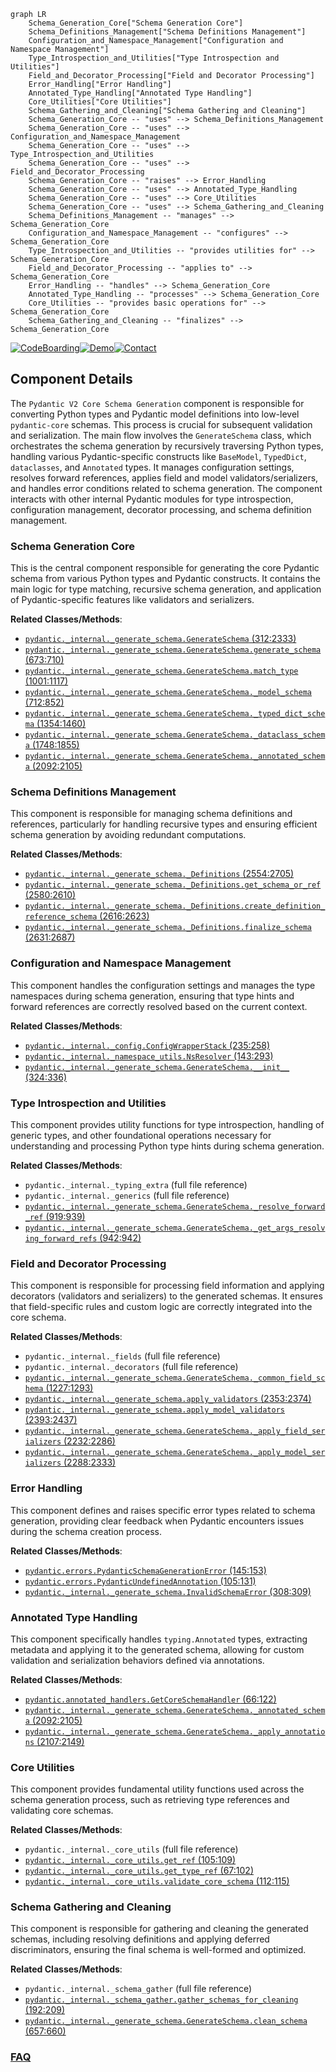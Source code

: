 ```mermaid
graph LR
    Schema_Generation_Core["Schema Generation Core"]
    Schema_Definitions_Management["Schema Definitions Management"]
    Configuration_and_Namespace_Management["Configuration and Namespace Management"]
    Type_Introspection_and_Utilities["Type Introspection and Utilities"]
    Field_and_Decorator_Processing["Field and Decorator Processing"]
    Error_Handling["Error Handling"]
    Annotated_Type_Handling["Annotated Type Handling"]
    Core_Utilities["Core Utilities"]
    Schema_Gathering_and_Cleaning["Schema Gathering and Cleaning"]
    Schema_Generation_Core -- "uses" --> Schema_Definitions_Management
    Schema_Generation_Core -- "uses" --> Configuration_and_Namespace_Management
    Schema_Generation_Core -- "uses" --> Type_Introspection_and_Utilities
    Schema_Generation_Core -- "uses" --> Field_and_Decorator_Processing
    Schema_Generation_Core -- "raises" --> Error_Handling
    Schema_Generation_Core -- "uses" --> Annotated_Type_Handling
    Schema_Generation_Core -- "uses" --> Core_Utilities
    Schema_Generation_Core -- "uses" --> Schema_Gathering_and_Cleaning
    Schema_Definitions_Management -- "manages" --> Schema_Generation_Core
    Configuration_and_Namespace_Management -- "configures" --> Schema_Generation_Core
    Type_Introspection_and_Utilities -- "provides utilities for" --> Schema_Generation_Core
    Field_and_Decorator_Processing -- "applies to" --> Schema_Generation_Core
    Error_Handling -- "handles" --> Schema_Generation_Core
    Annotated_Type_Handling -- "processes" --> Schema_Generation_Core
    Core_Utilities -- "provides basic operations for" --> Schema_Generation_Core
    Schema_Gathering_and_Cleaning -- "finalizes" --> Schema_Generation_Core
```
[![CodeBoarding](https://img.shields.io/badge/Generated%20by-CodeBoarding-9cf?style=flat-square)](https://github.com/CodeBoarding/GeneratedOnBoardings)[![Demo](https://img.shields.io/badge/Try%20our-Demo-blue?style=flat-square)](https://www.codeboarding.org/demo)[![Contact](https://img.shields.io/badge/Contact%20us%20-%20contact@codeboarding.org-lightgrey?style=flat-square)](mailto:contact@codeboarding.org)

## Component Details

The `Pydantic V2 Core Schema Generation` component is responsible for converting Python types and Pydantic model definitions into low-level `pydantic-core` schemas. This process is crucial for subsequent validation and serialization. The main flow involves the `GenerateSchema` class, which orchestrates the schema generation by recursively traversing Python types, handling various Pydantic-specific constructs like `BaseModel`, `TypedDict`, `dataclasses`, and `Annotated` types. It manages configuration settings, resolves forward references, applies field and model validators/serializers, and handles error conditions related to schema generation. The component interacts with other internal Pydantic modules for type introspection, configuration management, decorator processing, and schema definition management.

### Schema Generation Core
This is the central component responsible for generating the core Pydantic schema from various Python types and Pydantic constructs. It contains the main logic for type matching, recursive schema generation, and application of Pydantic-specific features like validators and serializers.


**Related Classes/Methods**:

- <a href="https://github.com/pydantic/pydantic/blob/master/pydantic/_internal/_generate_schema.py#L312-L2333" target="_blank" rel="noopener noreferrer">`pydantic._internal._generate_schema.GenerateSchema` (312:2333)</a>
- <a href="https://github.com/pydantic/pydantic/blob/master/pydantic/_internal/_generate_schema.py#L673-L710" target="_blank" rel="noopener noreferrer">`pydantic._internal._generate_schema.GenerateSchema.generate_schema` (673:710)</a>
- <a href="https://github.com/pydantic/pydantic/blob/master/pydantic/_internal/_generate_schema.py#L1001-L1117" target="_blank" rel="noopener noreferrer">`pydantic._internal._generate_schema.GenerateSchema.match_type` (1001:1117)</a>
- <a href="https://github.com/pydantic/pydantic/blob/master/pydantic/_internal/_generate_schema.py#L712-L852" target="_blank" rel="noopener noreferrer">`pydantic._internal._generate_schema.GenerateSchema._model_schema` (712:852)</a>
- <a href="https://github.com/pydantic/pydantic/blob/master/pydantic/_internal/_generate_schema.py#L1354-L1460" target="_blank" rel="noopener noreferrer">`pydantic._internal._generate_schema.GenerateSchema._typed_dict_schema` (1354:1460)</a>
- <a href="https://github.com/pydantic/pydantic/blob/master/pydantic/_internal/_generate_schema.py#L1748-L1855" target="_blank" rel="noopener noreferrer">`pydantic._internal._generate_schema.GenerateSchema._dataclass_schema` (1748:1855)</a>
- <a href="https://github.com/pydantic/pydantic/blob/master/pydantic/_internal/_generate_schema.py#L2092-L2105" target="_blank" rel="noopener noreferrer">`pydantic._internal._generate_schema.GenerateSchema._annotated_schema` (2092:2105)</a>


### Schema Definitions Management
This component is responsible for managing schema definitions and references, particularly for handling recursive types and ensuring efficient schema generation by avoiding redundant computations.


**Related Classes/Methods**:

- <a href="https://github.com/pydantic/pydantic/blob/master/pydantic/_internal/_generate_schema.py#L2554-L2705" target="_blank" rel="noopener noreferrer">`pydantic._internal._generate_schema._Definitions` (2554:2705)</a>
- <a href="https://github.com/pydantic/pydantic/blob/master/pydantic/_internal/_generate_schema.py#L2580-L2610" target="_blank" rel="noopener noreferrer">`pydantic._internal._generate_schema._Definitions.get_schema_or_ref` (2580:2610)</a>
- <a href="https://github.com/pydantic/pydantic/blob/master/pydantic/_internal/_generate_schema.py#L2616-L2623" target="_blank" rel="noopener noreferrer">`pydantic._internal._generate_schema._Definitions.create_definition_reference_schema` (2616:2623)</a>
- <a href="https://github.com/pydantic/pydantic/blob/master/pydantic/_internal/_generate_schema.py#L2631-L2687" target="_blank" rel="noopener noreferrer">`pydantic._internal._generate_schema._Definitions.finalize_schema` (2631:2687)</a>


### Configuration and Namespace Management
This component handles the configuration settings and manages the type namespaces during schema generation, ensuring that type hints and forward references are correctly resolved based on the current context.


**Related Classes/Methods**:

- <a href="https://github.com/pydantic/pydantic/blob/master/pydantic/_internal/_config.py#L235-L258" target="_blank" rel="noopener noreferrer">`pydantic._internal._config.ConfigWrapperStack` (235:258)</a>
- <a href="https://github.com/pydantic/pydantic/blob/master/pydantic/_internal/_namespace_utils.py#L143-L293" target="_blank" rel="noopener noreferrer">`pydantic._internal._namespace_utils.NsResolver` (143:293)</a>
- <a href="https://github.com/pydantic/pydantic/blob/master/pydantic/_internal/_generate_schema.py#L324-L336" target="_blank" rel="noopener noreferrer">`pydantic._internal._generate_schema.GenerateSchema.__init__` (324:336)</a>


### Type Introspection and Utilities
This component provides utility functions for type introspection, handling of generic types, and other foundational operations necessary for understanding and processing Python type hints during schema generation.


**Related Classes/Methods**:

- `pydantic._internal._typing_extra` (full file reference)
- `pydantic._internal._generics` (full file reference)
- <a href="https://github.com/pydantic/pydantic/blob/master/pydantic/_internal/_generate_schema.py#L919-L939" target="_blank" rel="noopener noreferrer">`pydantic._internal._generate_schema.GenerateSchema._resolve_forward_ref` (919:939)</a>
- <a href="https://github.com/pydantic/pydantic/blob/master/pydantic/_internal/_generate_schema.py#L942-L942" target="_blank" rel="noopener noreferrer">`pydantic._internal._generate_schema.GenerateSchema._get_args_resolving_forward_refs` (942:942)</a>


### Field and Decorator Processing
This component is responsible for processing field information and applying decorators (validators and serializers) to the generated schemas. It ensures that field-specific rules and custom logic are correctly integrated into the core schema.


**Related Classes/Methods**:

- `pydantic._internal._fields` (full file reference)
- `pydantic._internal._decorators` (full file reference)
- <a href="https://github.com/pydantic/pydantic/blob/master/pydantic/_internal/_generate_schema.py#L1227-L1293" target="_blank" rel="noopener noreferrer">`pydantic._internal._generate_schema.GenerateSchema._common_field_schema` (1227:1293)</a>
- <a href="https://github.com/pydantic/pydantic/blob/master/pydantic/_internal/_generate_schema.py#L2353-L2374" target="_blank" rel="noopener noreferrer">`pydantic._internal._generate_schema.apply_validators` (2353:2374)</a>
- <a href="https://github.com/pydantic/pydantic/blob/master/pydantic/_internal/_generate_schema.py#L2393-L2437" target="_blank" rel="noopener noreferrer">`pydantic._internal._generate_schema.apply_model_validators` (2393:2437)</a>
- <a href="https://github.com/pydantic/pydantic/blob/master/pydantic/_internal/_generate_schema.py#L2232-L2286" target="_blank" rel="noopener noreferrer">`pydantic._internal._generate_schema.GenerateSchema._apply_field_serializers` (2232:2286)</a>
- <a href="https://github.com/pydantic/pydantic/blob/master/pydantic/_internal/_generate_schema.py#L2288-L2333" target="_blank" rel="noopener noreferrer">`pydantic._internal._generate_schema.GenerateSchema._apply_model_serializers` (2288:2333)</a>


### Error Handling
This component defines and raises specific error types related to schema generation, providing clear feedback when Pydantic encounters issues during the schema creation process.


**Related Classes/Methods**:

- <a href="https://github.com/pydantic/pydantic/blob/master/pydantic/errors.py#L145-L153" target="_blank" rel="noopener noreferrer">`pydantic.errors.PydanticSchemaGenerationError` (145:153)</a>
- <a href="https://github.com/pydantic/pydantic/blob/master/pydantic/errors.py#L105-L131" target="_blank" rel="noopener noreferrer">`pydantic.errors.PydanticUndefinedAnnotation` (105:131)</a>
- <a href="https://github.com/pydantic/pydantic/blob/master/pydantic/_internal/_generate_schema.py#L308-L309" target="_blank" rel="noopener noreferrer">`pydantic._internal._generate_schema.InvalidSchemaError` (308:309)</a>


### Annotated Type Handling
This component specifically handles `typing.Annotated` types, extracting metadata and applying it to the generated schema, allowing for custom validation and serialization behaviors defined via annotations.


**Related Classes/Methods**:

- <a href="https://github.com/pydantic/pydantic/blob/master/pydantic/annotated_handlers.py#L66-L122" target="_blank" rel="noopener noreferrer">`pydantic.annotated_handlers.GetCoreSchemaHandler` (66:122)</a>
- <a href="https://github.com/pydantic/pydantic/blob/master/pydantic/_internal/_generate_schema.py#L2092-L2105" target="_blank" rel="noopener noreferrer">`pydantic._internal._generate_schema.GenerateSchema._annotated_schema` (2092:2105)</a>
- <a href="https://github.com/pydantic/pydantic/blob/master/pydantic/_internal/_generate_schema.py#L2107-L2149" target="_blank" rel="noopener noreferrer">`pydantic._internal._generate_schema.GenerateSchema._apply_annotations` (2107:2149)</a>


### Core Utilities
This component provides fundamental utility functions used across the schema generation process, such as retrieving type references and validating core schemas.


**Related Classes/Methods**:

- `pydantic._internal._core_utils` (full file reference)
- <a href="https://github.com/pydantic/pydantic/blob/master/pydantic/_internal/_core_utils.py#L105-L109" target="_blank" rel="noopener noreferrer">`pydantic._internal._core_utils.get_ref` (105:109)</a>
- <a href="https://github.com/pydantic/pydantic/blob/master/pydantic/_internal/_core_utils.py#L67-L102" target="_blank" rel="noopener noreferrer">`pydantic._internal._core_utils.get_type_ref` (67:102)</a>
- <a href="https://github.com/pydantic/pydantic/blob/master/pydantic/_internal/_core_utils.py#L112-L115" target="_blank" rel="noopener noreferrer">`pydantic._internal._core_utils.validate_core_schema` (112:115)</a>


### Schema Gathering and Cleaning
This component is responsible for gathering and cleaning the generated schemas, including resolving definitions and applying deferred discriminators, ensuring the final schema is well-formed and optimized.


**Related Classes/Methods**:

- `pydantic._internal._schema_gather` (full file reference)
- <a href="https://github.com/pydantic/pydantic/blob/master/pydantic/_internal/_schema_gather.py#L192-L209" target="_blank" rel="noopener noreferrer">`pydantic._internal._schema_gather.gather_schemas_for_cleaning` (192:209)</a>
- <a href="https://github.com/pydantic/pydantic/blob/master/pydantic/_internal/_generate_schema.py#L657-L660" target="_blank" rel="noopener noreferrer">`pydantic._internal._generate_schema.GenerateSchema.clean_schema` (657:660)</a>




### [FAQ](https://github.com/CodeBoarding/GeneratedOnBoardings/tree/main?tab=readme-ov-file#faq)